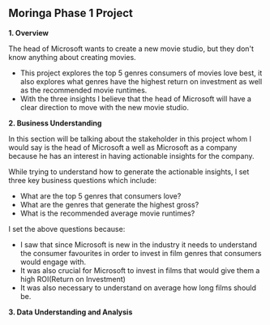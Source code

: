 ## Moringa Phase 1 Project
**1. Overview**

The head of Microsoft wants to create a new movie studio, but they don't know anything about creating movies.
 - This project explores the top 5 genres consumers of movies love best, it also explores what genres have the highest return on investment as well as the recommended movie runtimes.
- With the three insights I believe that the head of Microsoft will have a clear direction to move with the new movie studio.

**2. Business Understanding**

In this section will be talking about the stakeholder in this project whom I would say is the head of Microsoft a well as Microsoft as a company because he has an interest in having actionable insights for the company.

While trying to understand how to generate the actionable insights, I set three key business questions which include: 
- What are the top 5 genres that consumers love?
- What are the genres that generate the highest gross?
- What is the recommended average movie runtimes?

I set the above questions because:
- I saw that since Microsoft is new in the industry it needs to understand the consumer favourites in order to invest in film genres that consumers would engage with.
- It was also crucial for Microsoft to invest in films that would give them a high ROI(Return on Investment)
- It was also necessary to understand on average how long films should be.

**3. Data Understanding and Analysis**
